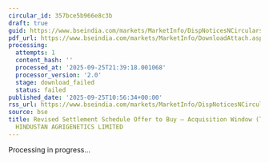 ```yaml
---
circular_id: 357bce5b966e8c3b
draft: true
guid: https://www.bseindia.com/markets/MarketInfo/DispNoticesNCirculars.aspx?Noticeid={7C929258-20D0-4210-93E8-86A0EF438FC8}&noticeno=20250925-13&dt=09/25/2025&icount=13&totcount=65&flag=0
pdf_url: https://www.bseindia.com/markets/MarketInfo/DownloadAttach.aspx?id=20250925-13&attachedId=
processing:
  attempts: 1
  content_hash: ''
  processed_at: '2025-09-25T21:39:18.001068'
  processor_version: '2.0'
  stage: download_failed
  status: failed
published_date: '2025-09-25T10:56:34+00:00'
rss_url: https://www.bseindia.com/markets/MarketInfo/DispNoticesNCirculars.aspx?Noticeid={7C929258-20D0-4210-93E8-86A0EF438FC8}&noticeno=20250925-13&dt=09/25/2025&icount=13&totcount=65&flag=0
source: bse
title: Revised Settlement Schedule Offer to Buy – Acquisition Window (Takeover) for
  HINDUSTAN AGRIGENETICS LIMITED
---
```


Processing in progress...